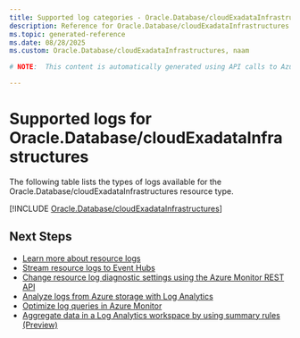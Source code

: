 ```yaml
---
title: Supported log categories - Oracle.Database/cloudExadataInfrastructures
description: Reference for Oracle.Database/cloudExadataInfrastructures in Azure Monitor Logs.
ms.topic: generated-reference
ms.date: 08/28/2025
ms.custom: Oracle.Database/cloudExadataInfrastructures, naam

# NOTE:  This content is automatically generated using API calls to Azure. Any edits made on these files will be overwritten in the next run of the script. 

---
```





# Supported logs for Oracle.Database/cloudExadataInfrastructures  
The following table lists the types of logs available for the Oracle.Database/cloudExadataInfrastructures resource type.
  

  
[!INCLUDE [Oracle.Database/cloudExadataInfrastructures](~/reusable-content/ce-skilling/azure/includes/azure-monitor/reference/logs/oracle-database-cloudexadatainfrastructures-logs-include.md)]  
  

## Next Steps

* [Learn more about resource logs](/azure/azure-monitor/essentials/platform-logs-overview)
* [Stream resource logs to Event Hubs](/azure/azure-monitor/essentials/resource-logs#send-to-azure-event-hubs)
* [Change resource log diagnostic settings using the Azure Monitor REST API](/rest/api/monitor/diagnosticsettings)
* [Analyze logs from Azure storage with Log Analytics](/azure/azure-monitor/essentials/resource-logs#send-to-log-analytics-workspace)
* [Optimize log queries in Azure Monitor](/azure/azure-monitor/logs/query-optimization)
* [Aggregate data in a Log Analytics workspace by using summary rules (Preview)](/azure/azure-monitor/logs/summary-rules)